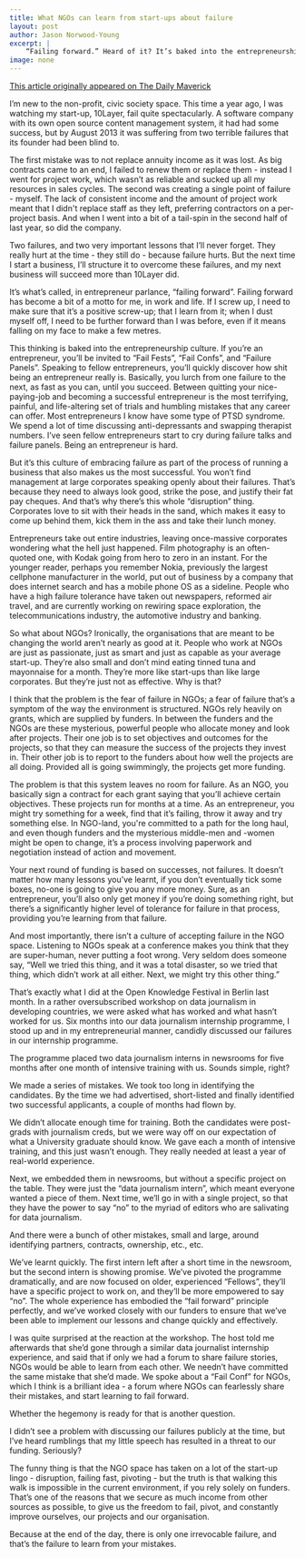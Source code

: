 ```yaml
---
title: What NGOs can learn from start-ups about failure
layout: post
author: Jason Norwood-Young
excerpt: |
    “Failing forward.” Heard of it? It’s baked into the entrepreneurship culture. If you’re an entrepreneur, you’ll be invited to “Fail Fests”, “Fail Confs”, and “Failure Panels”. Speaking to fellow entrepreneurs, you’ll quickly discover how deeply crappy being an entrepreneur really is. Basically, you lurch from one failure to the next, as fast as you can, until you succeed. But if you want a short cut, here are some failure-lessons to learn from in the meantime – and NGOs should be the first organisations to listen up.
image: none  
---
```


[This article originally appeared on The Daily Maverick](http://www.dailymaverick.co.za/opinionista/2014-08-29-what-ngos-can-learn-from-start-ups-about-failure/)

I’m new to the non-profit, civic society space. This time a year ago, I was watching my start-up, 10Layer, fail quite spectacularly. A software company with its own open source content management system, it had had some success, but by August 2013 it was suffering from two terrible failures that its founder had been blind to.

The first mistake was to not replace annuity income as it was lost. As big contracts came to an end, I failed to renew them or replace them - instead I went for project work, which wasn’t as reliable and sucked up all my resources in sales cycles. The second was creating a single point of failure - myself. The lack of consistent income and the amount of project work meant that I didn't replace staff as they left, preferring contractors on a per-project basis. And when I went into a bit of a tail-spin in the second half of last year, so did the company.

Two failures, and two very important lessons that I’ll never forget. They really hurt at the time - they still do - because failure hurts. But the next time I start a business, I’ll structure it to overcome these failures, and my next business will succeed more than 10Layer did.

It’s what’s called, in entrepreneur parlance, “failing forward”. Failing forward has become a bit of a motto for me, in work and life. If I screw up, I need to make sure that it’s a positive screw-up; that I learn from it; when I dust myself off, I need to be further forward than I was before, even if it means falling on my face to make a few metres.

This thinking is baked into the entrepreneurship culture. If you’re an entrepreneur, you’ll be invited to “Fail Fests”, “Fail Confs”, and “Failure Panels”. Speaking to fellow entrepreneurs, you’ll quickly discover how shit being an entrepreneur really is. Basically, you lurch from one failure to the next, as fast as you can, until you succeed. Between quitting your nice-paying-job and becoming a successful entrepreneur is the most terrifying, painful, and life-altering set of trials and humbling mistakes that any career can offer. Most entrepreneurs I know have some type of PTSD syndrome. We spend a lot of time discussing anti-depressants and swapping therapist numbers. I’ve seen fellow entrepreneurs start to cry during failure talks and failure panels. Being an entrepreneur is hard.

But it’s this culture of embracing failure as part of the process of running a business that also makes us the most successful. You won’t find management at large corporates speaking openly about their failures. That’s because they need to always look good, strike the pose, and justify their fat pay cheques. And that’s why there’s this whole “disruption” thing. Corporates love to sit with their heads in the sand, which makes it easy to come up behind them, kick them in the ass and take their lunch money.

Entrepreneurs take out entire industries, leaving once-massive corporates wondering what the hell just happened. Film photography is an often-quoted one, with Kodak going from hero to zero in an instant. For the younger reader, perhaps you remember Nokia, previously the largest cellphone manufacturer in the world, put out of business by a company that does internet search and has a mobile phone OS as a sideline. People who have a high failure tolerance have taken out newspapers, reformed air travel, and are currently working on rewiring space exploration, the telecommunications industry, the automotive industry and banking.

So what about NGOs? Ironically, the organisations that are meant to be changing the world aren’t nearly as good at it. People who work at NGOs are just as passionate, just as smart and just as capable as your average start-up. They’re also small and don’t mind eating tinned tuna and mayonnaise for a month. They’re more like start-ups than like large corporates. But they’re just not as effective. Why is that?

I think that the problem is the fear of failure in NGOs; a fear of failure that’s a symptom of the way the environment is structured. NGOs rely heavily on grants, which are supplied by funders. In between the funders and the NGOs are these mysterious, powerful people who allocate money and look after projects. Their one job is to set objectives and outcomes for the projects, so that they can measure the success of the projects they invest in. Their other job is to report to the funders about how well the projects are all doing. Provided all is going swimmingly, the projects get more funding.

The problem is that this system leaves no room for failure. As an NGO, you basically sign a contract for each grant saying that you’ll achieve certain objectives. These projects run for months at a time. As an entrepreneur, you might try something for a week, find that it’s failing, throw it away and try something else. In NGO-land, you're committed to a path for the long haul, and even though funders and the mysterious middle-men and -women might be open to change, it’s a process involving paperwork and negotiation instead of action and movement.

Your next round of funding is based on successes, not failures. It doesn’t matter how many lessons you’ve learnt, if you don’t eventually tick some boxes, no-one is going to give you any more money. Sure, as an entrepreneur, you’ll also only get money if you’re doing something right, but there’s a significantly higher level of tolerance for failure in that process, providing you’re learning from that failure.

And most importantly, there isn’t a culture of accepting failure in the NGO space. Listening to NGOs speak at a conference makes you think that they are super-human, never putting a foot wrong. Very seldom does someone say, “Well we tried this thing, and it was a total disaster, so we tried that thing, which didn’t work at all either. Next, we might try this other thing.”

That’s exactly what I did at the Open Knowledge Festival in Berlin last month. In a rather oversubscribed workshop on data journalism in developing countries, we were asked what has worked and what hasn’t worked for us. Six months into our data journalism internship programme, I stood up and in my entrepreneurial manner, candidly discussed our failures in our internship programme.

The programme placed two data journalism interns in newsrooms for five months after one month of intensive training with us. Sounds simple, right?

We made a series of mistakes. We took too long in identifying the candidates. By the time we had advertised, short-listed and finally identified two successful applicants, a couple of months had flown by.

We didn’t allocate enough time for training. Both the candidates were post-grads with journalism creds, but we were way off on our expectation of what a University graduate should know. We gave each a month of intensive training, and this just wasn’t enough. They really needed at least a year of real-world experience.

Next, we embedded them in newsrooms, but without a specific project on the table. They were just the “data journalism intern”, which meant everyone wanted a piece of them. Next time, we’ll go in with a single project, so that they have the power to say “no” to the myriad of editors who are salivating for data journalism.

And there were a bunch of other mistakes, small and large, around identifying partners, contracts, ownership, etc., etc.

We’ve learnt quickly. The first intern left after a short time in the newsroom, but the second intern is showing promise. We’ve pivoted the programme dramatically, and are now focused on older, experienced “Fellows”, they’ll have a specific project to work on, and they’ll be more empowered to say “no”. The whole experience has embodied the “fail forward” principle perfectly, and we’ve worked closely with our funders to ensure that we’ve been able to implement our lessons and change quickly and effectively.

I was quite surprised at the reaction at the workshop. The host told me afterwards that she’d gone through a similar data journalist internship experience, and said that if only we had a forum to share failure stories, NGOs would be able to learn from each other. We needn’t have committed the same mistake that she’d made. We spoke about a “Fail Conf” for NGOs, which I think is a brilliant idea - a forum where NGOs can fearlessly share their mistakes, and start learning to fail forward.

Whether the hegemony is ready for that is another question.

I didn’t see a problem with discussing our failures publicly at the time, but I’ve heard rumblings that my little speech has resulted in a threat to our funding. Seriously?

The funny thing is that the NGO space has taken on a lot of the start-up lingo - disruption, failing fast, pivoting - but the truth is that walking this walk is impossible in the current environment, if you rely solely on funders. That’s one of the reasons that we secure as much income from other sources as possible, to give us the freedom to fail, pivot, and constantly improve ourselves, our projects and our organisation.

Because at the end of the day, there is only one irrevocable failure, and that’s the failure to learn from your mistakes.
